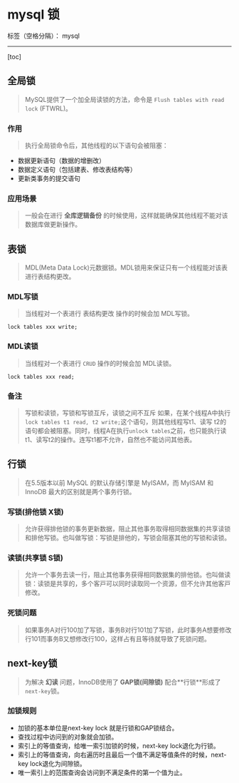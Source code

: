 # mysql 锁

标签（空格分隔）： mysql

---

[toc]

## 全局锁
> MySQL提供了⼀个加全局读锁的⽅法，命令是 `Flush tables with read lock` (FTWRL)。

### 作用
> 执行全局锁命令后，其他线程的以下语句会被阻塞：

- 数据更新语句（数据的增删改）
- 数据定义语句（包括建表、修改表结构等）
- 更新类事务的提交语句

### 应用场景
> ⼀般会在进⾏ **全库逻辑备份** 的时候使⽤，这样就能确保其他线程不能对该数据库做更新操作。

## 表锁
> MDL(Meta Data Lock)元数据锁。MDL锁⽤来保证只有⼀个线程能对该表进⾏表结构更改。

### MDL写锁
> 当线程对⼀个表进⾏ 表结构更改 操作的时候会加 MDL写锁。

```
lock tables xxx write;
```

### MDL读锁
> 当线程对⼀个表进⾏ `CRUD` 操作的时候会加 MDL读锁。

```
lock tables xxx read;
```

### 备注
> 写锁和读锁，写锁和写锁互斥，读锁之间不互斥
> 如果，在某个线程A中执⾏`lock tables t1 read, t2 write;`这个语句，则其他线程写t1、读写
t2的语句都会被阻塞。同时，线程A在执⾏`unlock tables`之前，也只能执⾏读t1、读写t2的操作。连写t1都不允许，⾃然也不能访问其他表。

## ⾏锁
> 在5.5版本以前 MySQL 的默认存储引擎是 MyISAM，⽽ MyISAM 和 InnoDB 最⼤的区别就是两个事务⾏锁。

### 写锁(排他锁 X锁)
> 允许获得排他锁的事务更新数据，阻⽌其他事务取得相同数据集的共享读锁和排他写锁。也叫做写锁：写锁是排他的，写锁会阻塞其他的写锁和读锁。

### 读锁(共享锁 S锁)
> 允许⼀个事务去读⼀⾏，阻⽌其他事务获得相同数据集的排他锁。也叫做读锁：读锁是共享的，多个客⼾可以同时读取同⼀个资源，但不允许其他客⼾修改。

### 死锁问题
> 如果事务A对⾏100加了写锁，事务B对⾏101加了写锁，此时事务A想要修改⾏101⽽事务B⼜想修改⾏100，这样占有且等待就导致了死锁问题。

## next-key锁
> 为解决 **幻读** 问题，InnoDB使⽤了 **GAP锁(间隙锁)** 配合**⾏锁**形成了`next-key`锁。

### 加锁规则

- 加锁的基本单位是next-key lock 就是⾏锁和GAP锁结合。
- 查找过程中访问到的对象就会加锁。
- 索引上的等值查询，给唯⼀索引加锁的时候，next-key lock退化为⾏锁。
- 索引上的等值查询，向右遍历时且最后⼀个值不满⾜等值条件的时候，next-key lock退化为间隙锁。
- 唯⼀索引上的范围查询会访问到不满⾜条件的第⼀个值为⽌。




